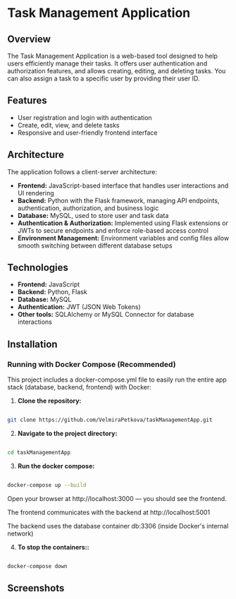 # Task Management Application

## Overview

The Task Management Application is a web-based tool designed to help users efficiently manage their tasks. It offers user authentication and authorization features, and allows creating, editing, and deleting tasks. You can also assign a task to a specific user by providing their user ID.

## Features

* User registration and login with authentication
* Create, edit, view, and delete tasks
* Responsive and user-friendly frontend interface

## Architecture

The application follows a client-server architecture:

* **Frontend:** JavaScript-based interface that handles user interactions and UI rendering
* **Backend:** Python with the Flask framework, managing API endpoints, authentication, authorization, and business logic
* **Database:** MySQL, used to store user and task data
* **Authentication & Authorization:** Implemented using Flask extensions or JWTs to secure endpoints and enforce role-based access control
* **Environment Management:** Environment variables and config files allow smooth switching between different database setups

## Technologies

* **Frontend:** JavaScript
* **Backend:** Python, Flask
* **Database:** MySQL
* **Authentication:** JWT (JSON Web Tokens)
* **Other tools:** SQLAlchemy or MySQL Connector for database interactions

## Installation

### Running with Docker Compose (Recommended)
This project includes a docker-compose.yml file to easily run the entire app stack (database, backend, frontend) with Docker:

1. **Clone the repository:**

```bash

git clone https://github.com/VelmiraPetkova/taskManagementApp.git
```
2. **Navigate to the project directory:**

```bash

cd taskManagementApp
```
3. **Run the docker compose:**

```bash

docker-compose up --build
```

Open your browser at http://localhost:3000 — you should see the frontend.

The frontend communicates with the backend at http://localhost:5001

The backend uses the database container db:3306 (inside Docker's internal network)

4. **To stop the containers::**

```bash

docker-compose down

```

## Screenshots
<!-- Add screenshots here -->

